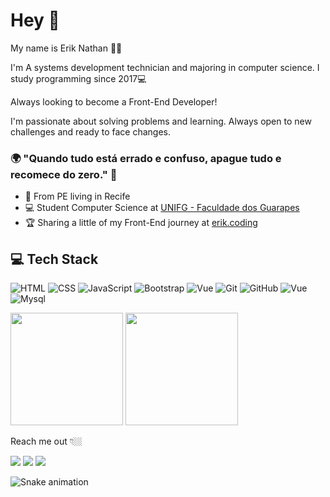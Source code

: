 # Hey 👋

My name is Erik Nathan 🧑🏽

I'm A systems development technician and majoring in computer science. I study programming since 2017💻

Always looking to become a Front-End Developer!

I'm passionate about solving problems and learning. Always open to new challenges and ready to face changes.

### 🌍 "Quando tudo está errado e confuso, apague tudo e recomece do zero." 🧠

- 📍 From PE living in Recife
- 💻 Student Computer Science at [UNIFG - Faculdade dos Guarapes](https://unifg.edu.br/)
- 🏆 Sharing a little of my Front-End journey at [erik.coding](https://www.instagram.com/erik.coding/) 

## 💻  Tech Stack 

![HTML](https://img.shields.io/badge/-HTML-333333?style=flat&logo=HTML5) ![CSS](https://img.shields.io/badge/-CSS-333333?style=flat&logo=CSS3&logoColor=1572B6) ![JavaScript](https://img.shields.io/badge/-JavaScript-333333?style=flat&logo=javascript) ![Bootstrap](https://img.shields.io/badge/-Bootstrap-333333?style=flat&logo=bootstrap)  ![Vue](https://img.shields.io/badge/-Vue-333333?style=flat&logo=vue.js) ![Git](https://img.shields.io/badge/-Git-333333?style=flat&logo=git) ![GitHub](https://img.shields.io/badge/-GitHub-333333?style=flat&logo=github) ![Vue](https://img.shields.io/badge/-Figma-333333?style=flat&logo=Figma) ![Mysql](https://img.shields.io/badge/-Mysql-333333?style=flat&logo=Mysql)

<span>
  <img height="180em" src="https://github-readme-stats.vercel.app/api?username=erik-nathan&show_icons=true&include_all_commits=true&count_private=true&theme=slateorange&icon_color=#268bd2&title_color=#268bd2&custom_title=Amaury Erik Nathan GitHub Stats"/>
</span>
<span>
   <img height="180em" src="https://github-readme-stats.vercel.app/api/top-langs/?username=erik-nathan&layout=compact&langs_count=7&theme=dracula"/>
</span>

Reach me out 👇🏼

<div> 
  <a href="https://instagram.com/erik.coding" target="_blank"><img src="https://img.shields.io/badge/-Instagram-%23E4405F?style=for-the-badge&logo=instagram&logoColor=white" target="_blank"></a>
  <a href = "mailto:eriknathan.contato@gmail.com"><img src="https://img.shields.io/badge/-Gmail-%23333?style=for-the-badge&logo=gmail&logoColor=white" target="_blank"></a>
  <a href="https://www.linkedin.com/in/erik-nathan-827b6b203/" target="_blank"><img src="https://img.shields.io/badge/-LinkedIn-%230077B5?style=for-the-badge&logo=linkedin&logoColor=white" target="_blank"></a> 
 
  ![Snake animation](https://github.com/erik-nathan/erik-nathan/blob/output/github-contribution-grid-snake.svg)
